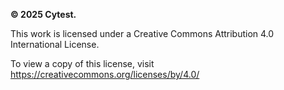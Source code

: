 **© 2025 Cytest.**

This work is licensed under a Creative Commons Attribution 4.0 International License.

To view a copy of this license, visit https://creativecommons.org/licenses/by/4.0/
